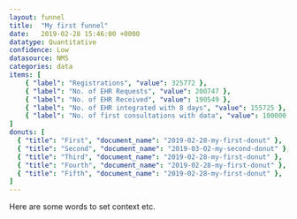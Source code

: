 ```yaml
---
layout: funnel
title:  "My first funnel"
date:   2019-02-28 15:46:00 +0000
datatype: Quantitative
confidence: Low
datasource: NMS
categories: data
items: [
    { "label": "Registrations", "value": 325772 },
    { "label": "No. of EHR Requests", "value": 200747 },
    { "label": "No. of EHR Received", "value": 190549 },
    { "label": "No. of EHR integrated with 8 days", "value": 155725 },
    { "label": "No. of first consultations with data", "value": 100000 }
]
donuts: [
  { "title": "First", "document_name": "2019-02-28-my-first-donut" },
  { "title": "Second", "document_name": "2019-03-02-my-second-donut" },
  { "title": "Third", "document_name": "2019-02-28-my-first-donut" },
  { "title": "Fourth", "document_name": "2019-02-28-my-first-donut" },
  { "title": "Fifth", "document_name": "2019-02-28-my-first-donut" },
] 
---
```

Here are some words to set context etc.

